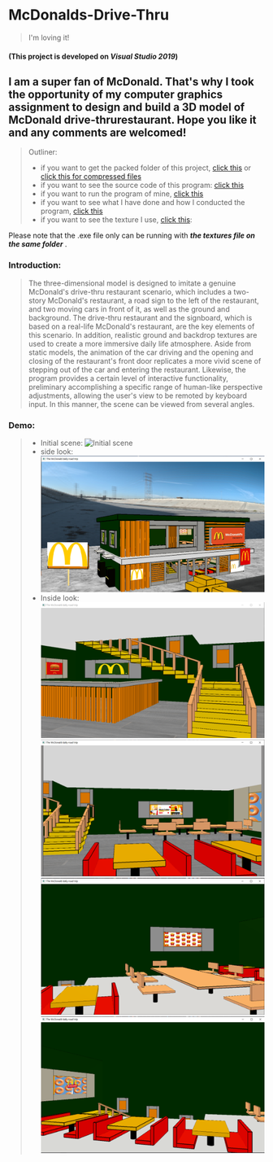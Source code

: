# McDonalds-Drive-Thru
> I'm loving it!  

#### (This project is developed on ***Visual Studio 2019***)

## I am a super fan of McDonald. That's why I took the opportunity of my computer graphics assignment to design and build a 3D model of McDonald drive-thrurestaurant. Hope you like it and any comments are welcomed!

>  Outliner:
> + if you want to get the packed folder of this project, [click this](https://github.com/humb1e1989/McDonalds-Drive-Thru/tree/main/McDonald%E2%80%98s%20Drive-thru) or [click this for compressed files](https://github.com/humb1e1989/McDonalds-Drive-Thru/blob/main/McDonald%E2%80%98s%20Drive-thru.7z)<br>
> + if you want to see the source code of this program: [click this](https://github.com/humb1e1989/McDonalds-Drive-Thru/blob/main/source_code.cpp)<br>
> + if you want to run the program of mine, [click this](https://github.com/humb1e1989/McDonalds-Drive-Thru/blob/main/I'm%20lovin%20it%EF%BC%81.exe)<br>
> + if you want to see what I have done and how I conducted the program, [click this](https://github.com/humb1e1989/McDonalds-Drive-Thru/blob/main/The%20McDonald%20Drive-thru.pdf)<br>
> + if you want to see the texture I use, [click this](https://github.com/humb1e1989/McDonalds-Drive-Thru/tree/main/Textures):<br>  

Please note that the .exe file only can be running with ***the textures file on the same folder*** .

### Introduction:
>The three-dimensional model is designed to imitate a genuine McDonald's drive-thru restaurant scenario, which includes a two-story McDonald's restaurant, a road sign to the left of the restaurant, and two moving cars in front of it, as well as the ground and background. The drive-thru restaurant and the signboard, which is based on a real-life McDonald's restaurant, are the key elements of this scenario. In addition, realistic ground and backdrop textures are used to create a more immersive daily life atmosphere. Aside from static models, the animation of the car driving and the opening and closing of the restaurant's front door replicates a more vivid scene of stepping out of the car and entering the restaurant. Likewise, the program provides a certain level of interactive functionality, preliminary accomplishing a specific range of human-like perspective adjustments, allowing the user's view to be remoted by keyboard input. In this manner, the scene can be viewed from several angles.

### Demo:
> * Initial scene:
> ![Initial scene](https://github.com/humb1e1989/McDonalds-Drive-Thru/blob/main/Demo/pic%203%20the%20beginning%20of%20the%20project.png)
> * side look:
> ![side look](https://github.com/humb1e1989/McDonalds-Drive-Thru/blob/main/Demo/pic4%20the%20reslut%20of%20movement.png)
> * Inside look:
> ![Inside look 1](https://github.com/humb1e1989/McDonalds-Drive-Thru/blob/main/Demo/the%20store%20counter%20and%20the%20stairs.png)
> ![Inside look 2](https://github.com/humb1e1989/McDonalds-Drive-Thru/blob/main/Demo/the%20tabls%20of%201st%20floor.png)
> ![Inside look 3](https://github.com/humb1e1989/McDonalds-Drive-Thru/blob/main/Demo/the%20right%20of%202f.png)
> ![Inside look 4](https://github.com/humb1e1989/McDonalds-Drive-Thru/blob/main/Demo/the%20left%20of%202f.png)




